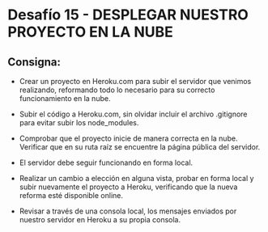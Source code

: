# Desafío 15 - DESPLEGAR NUESTRO PROYECTO EN LA NUBE

## Consigna:

- Crear un proyecto en Heroku.com para subir el servidor que venimos realizando, reformando todo lo necesario para su correcto funcionamiento en la nube.

- Subir el código a Heroku.com, sin olvidar incluir el archivo .gitignore para evitar subir los node_modules. 

- Comprobar que el proyecto inicie de manera correcta en la nube. Verificar que en su ruta raíz se encuentre la página pública del servidor.

- El servidor debe seguir funcionando en forma local.

- Realizar un cambio a elección en alguna vista, probar en forma local y subir nuevamente el proyecto a Heroku, verificando que la nueva reforma esté disponible online.

- Revisar a través de una consola local, los mensajes enviados por nuestro servidor en Heroku a su propia consola.